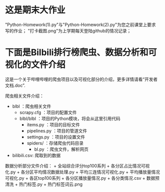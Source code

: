 # 这是期末大作业 #

"Python-Homework(1).py"与"Python-Homework(2).py"为您之前课堂上要求写的作业；
"打卡截图.png"为上学期每天登陆github的情况记录；

# 下面是Bilbili排行榜爬虫、数据分析和可视化的文件介绍

这是一个关于哔哩哔哩的爬虫项目以及可视化部分的介绍，更多详情请看“开发者文档.doc”.

爬虫相关文件介绍：
- blbl ：爬虫相关文件
    + scrapy.cfg ：项目的配置文件
    + blbl/blbl ：项目的Python模块，将会从这里引用代码
        + items.py ：项目的目标文件
        + pipelines.py ：项目的管道文件
        + settings.py ：项目的设置文件
        + spiders/ ：存储爬虫代码目录
            + bl.py ：爬虫文件，解析网页
- bilibili.csv: 爬取到的数据

数据分析部分文件介绍：
    + 全站综合评分top100系列
    	+ 各分区占比情况可视化.py
    	+ 各分区平均情况数据处理.py
    	+ 平均三连情况可视化.py
    	+ 平均播放量情况可视化.py
    + 各区top100系列
    	+ 各分区播放量情况.py
    	+ 各分类情况.csv 
    + 数据预清洗
    + 热门标签.py
    + 热门标签词云.png
              
